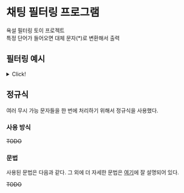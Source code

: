# 채팅 필터링 프로그램
욕설 필터링 토이 프로젝트  
특정 단어가 들어오면 대체 문자(*)로 변환해서 출력  

## 필터링 예시

<details>
<summary>Click!</summary>
  
### 필터링 결과
필터링 단어가 "강아지"일 경우
|입력|출력|
|----|----|
|저 강아지 너무 귀엽다|저 *** 너무 귀엽다|

### 처리해야 하는 필터링 단어 형식
|형식|입력|출력|
|----|---|---|
|한국어|저 강아지 너무 귀엽다|저 *** 너무 귀엽다|
|영어(아스키코드)|저 puppy 너무 귀엽다|저 ***** 너무 귀엽다|

### 필터링 단어 사이 문자 처리
다음의 경우 무시하고 필터링함

**무시 가능 문자**
|공백|!|@|#|$|%|^|&|*|
|----|-|-|-|-|-|-|-|-|
  
단, 한 필터링 단어 내에 **동일한 무시 가능 문자**가 포함된 경우만 무시한다. 즉, 아래와 같다.

|입력|출력|
|----|---|
|강@@아@지|***|
|강!!아@지|강!!아@지|
  
</details>

## 정규식
여러 무시 가능 문자들을 한 번에 처리하기 위해서 정규식을 사용했다.

### 사용 방식
~~TODO~~

### 문법
사용된 문법은 다음과 같다.
그 외에 더 자세한 문법은 [여기](https://chrisjune-13837.medium.com/%EC%A0%95%EA%B7%9C%EC%8B%9D-%ED%8A%9C%ED%86%A0%EB%A6%AC%EC%96%BC-%EC%98%88%EC%A0%9C%EB%A5%BC-%ED%86%B5%ED%95%9C-cheatsheet-%EB%B2%88%EC%97%AD-61c3099cdca8)에 잘 설명되어 있다.

~~TODO~~

